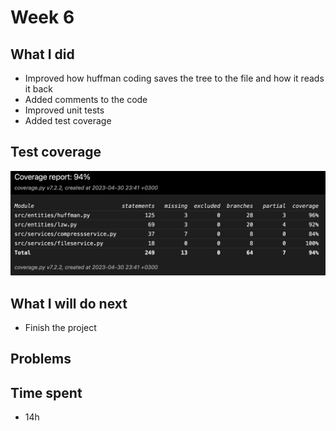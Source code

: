 # Week 6

## What I did

- Improved how huffman coding saves the tree to the file and how it reads it back
- Added comments to the code
- Improved unit tests
- Added test coverage

## Test coverage

![Test coverage](images/week-6-coverage.png)

## What I will do next

- Finish the project

## Problems

## Time spent

- 14h
